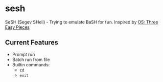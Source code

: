 # sesh
SeSH (Segev SHell) - Trying to emulate BaSH for fun.
Inspired by [OS: Three Easy Pieces](https://github.com/remzi-arpacidusseau/ostep-projects/tree/master/processes-shell)

## Current Features
- Prompt run
- Batch run from file
- Builtin commands:
    - `cd`
    - `exit`